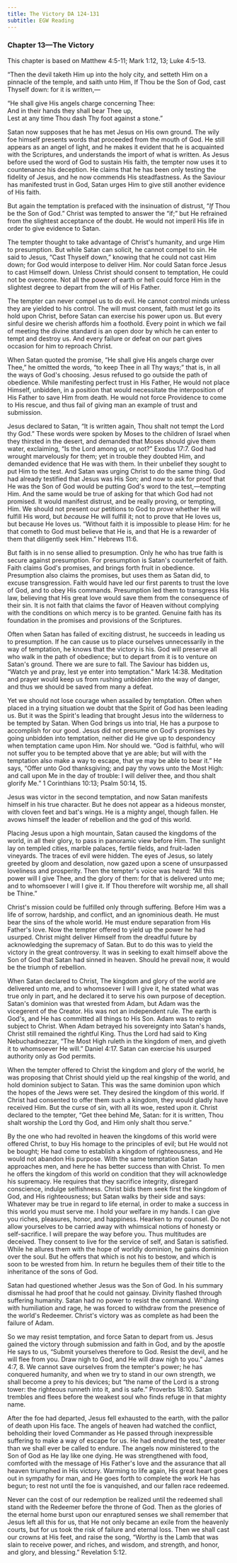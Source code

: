 ```yaml
---
title: The Victory DA 124-131
subtitle: EGW Reading
---
```


### Chapter 13—The Victory

This chapter is based on Matthew 4:5-11; Mark 1:12, 13; Luke 4:5-13.

“Then the devil taketh Him up into the holy city, and setteth Him on a pinnacle of the temple, and saith unto Him, If Thou be the Son of God, cast Thyself down: for it is written,—

“He shall give His angels charge concerning Thee:\
And in their hands they shall bear Thee up,\
Lest at any time Thou dash Thy foot against a stone.”

Satan now supposes that he has met Jesus on His own ground. The wily foe himself presents words that proceeded from the mouth of God. He still appears as an angel of light, and he makes it evident that he is acquainted with the Scriptures, and understands the import of what is written. As Jesus before used the word of God to sustain His faith, the tempter now uses it to countenance his deception. He claims that he has been only testing the fidelity of Jesus, and he now commends His steadfastness. As the Saviour has manifested trust in God, Satan urges Him to give still another evidence of His faith.

But again the temptation is prefaced with the insinuation of distrust, “_If_ Thou be the Son of God.” Christ was tempted to answer the “if;” but He refrained from the slightest acceptance of the doubt. He would not imperil His life in order to give evidence to Satan.

The tempter thought to take advantage of Christ's humanity, and urge Him to presumption. But while Satan can solicit, he cannot compel to sin. He said to Jesus, “Cast Thyself down,” knowing that he could not cast Him down; for God would interpose to deliver Him. Nor could Satan force Jesus to cast Himself down. Unless Christ should consent to temptation, He could not be overcome. Not all the power of earth or hell could force Him in the slightest degree to depart from the will of His Father.

The tempter can never compel us to do evil. He cannot control minds unless they are yielded to his control. The will must consent, faith must let go its hold upon Christ, before Satan can exercise his power upon us. But every sinful desire we cherish affords him a foothold. Every point in which we fail of meeting the divine standard is an open door by which he can enter to tempt and destroy us. And every failure or defeat on our part gives occasion for him to reproach Christ.

When Satan quoted the promise, “He shall give His angels charge over Thee,” he omitted the words, “to keep Thee in all Thy ways;” that is, in all the ways of God's choosing. Jesus refused to go outside the path of obedience. While manifesting perfect trust in His Father, He would not place Himself, unbidden, in a position that would necessitate the interposition of His Father to save Him from death. He would not force Providence to come to His rescue, and thus fail of giving man an example of trust and submission.

Jesus declared to Satan, “It is written again, Thou shalt not tempt the Lord thy God.” These words were spoken by Moses to the children of Israel when they thirsted in the desert, and demanded that Moses should give them water, exclaiming, “Is the Lord among us, or not?” Exodus 17:7. God had wrought marvelously for them; yet in trouble they doubted Him, and demanded evidence that He was with them. In their unbelief they sought to put Him to the test. And Satan was urging Christ to do the same thing. God had already testified that Jesus was His Son; and now to ask for proof that He was the Son of God would be putting God's word to the test,—tempting Him. And the same would be true of asking for that which God had not promised. It would manifest distrust, and be really proving, or tempting, Him. We should not present our petitions to God to _prove_ whether He will fulfill His word, but _because_ He will fulfill it; not to prove that He loves us, but because He loves us. “Without faith it is impossible to please Him: for he that cometh to God must believe that He is, and that He is a rewarder of them that diligently seek Him.” Hebrews 11:6.

But faith is in no sense allied to presumption. Only he who has true faith is secure against presumption. For presumption is Satan's counterfeit of faith. Faith claims God's promises, and brings forth fruit in obedience. Presumption also claims the promises, but uses them as Satan did, to excuse transgression. Faith would have led our first parents to trust the love of God, and to obey His commands. Presumption led them to transgress His law, believing that His great love would save them from the consequence of their sin. It is not faith that claims the favor of Heaven without complying with the conditions on which mercy is to be granted. Genuine faith has its foundation in the promises and provisions of the Scriptures.

Often when Satan has failed of exciting distrust, he succeeds in leading us to presumption. If he can cause us to place ourselves unnecessarily in the way of temptation, he knows that the victory is his. God will preserve all who walk in the path of obedience; but to depart from it is to venture on Satan's ground. There we are sure to fall. The Saviour has bidden us, “Watch ye and pray, lest ye enter into temptation.” Mark 14:38. Meditation and prayer would keep us from rushing unbidden into the way of danger, and thus we should be saved from many a defeat.

Yet we should not lose courage when assailed by temptation. Often when placed in a trying situation we doubt that the Spirit of God has been leading us. But it was the Spirit's leading that brought Jesus into the wilderness to be tempted by Satan. When God brings us into trial, He has a purpose to accomplish for our good. Jesus did not presume on God's promises by going unbidden into temptation, neither did He give up to despondency when temptation came upon Him. Nor should we. “God is faithful, who will not suffer you to be tempted above that ye are able; but will with the temptation also make a way to escape, that ye may be able to bear it.” He says, “Offer unto God thanksgiving; and pay thy vows unto the Most High: and call upon Me in the day of trouble: I will deliver thee, and thou shalt glorify Me.” 1 Corinthians 10:13; Psalm 50:14, 15.

Jesus was victor in the second temptation, and now Satan manifests himself in his true character. But he does not appear as a hideous monster, with cloven feet and bat's wings. He is a mighty angel, though fallen. He avows himself the leader of rebellion and the god of this world.

Placing Jesus upon a high mountain, Satan caused the kingdoms of the world, in all their glory, to pass in panoramic view before Him. The sunlight lay on templed cities, marble palaces, fertile fields, and fruit-laden vineyards. The traces of evil were hidden. The eyes of Jesus, so lately greeted by gloom and desolation, now gazed upon a scene of unsurpassed loveliness and prosperity. Then the tempter's voice was heard: “All this power will I give Thee, and the glory of them: for that is delivered unto me; and to whomsoever I will I give it. If Thou therefore wilt worship me, all shall be Thine.”

Christ's mission could be fulfilled only through suffering. Before Him was a life of sorrow, hardship, and conflict, and an ignominious death. He must bear the sins of the whole world. He must endure separation from His Father's love. Now the tempter offered to yield up the power he had usurped. Christ might deliver Himself from the dreadful future by acknowledging the supremacy of Satan. But to do this was to yield the victory in the great controversy. It was in seeking to exalt himself above the Son of God that Satan had sinned in heaven. Should he prevail now, it would be the triumph of rebellion.

When Satan declared to Christ, The kingdom and glory of the world are delivered unto me, and to whomsoever I will I give it, he stated what was true only in part, and he declared it to serve his own purpose of deception. Satan's dominion was that wrested from Adam, but Adam was the vicegerent of the Creator. His was not an independent rule. The earth is God's, and He has committed all things to His Son. Adam was to reign subject to Christ. When Adam betrayed his sovereignty into Satan's hands, Christ still remained the rightful King. Thus the Lord had said to King Nebuchadnezzar, “The Most High ruleth in the kingdom of men, and giveth it to whomsoever He will.” Daniel 4:17. Satan can exercise his usurped authority only as God permits.

When the tempter offered to Christ the kingdom and glory of the world, he was proposing that Christ should yield up the real kingship of the world, and hold dominion subject to Satan. This was the same dominion upon which the hopes of the Jews were set. They desired the kingdom of this world. If Christ had consented to offer them such a kingdom, they would gladly have received Him. But the curse of sin, with all its woe, rested upon it. Christ declared to the tempter, “Get thee behind Me, Satan: for it is written, Thou shalt worship the Lord thy God, and Him only shalt thou serve.”

By the one who had revolted in heaven the kingdoms of this world were offered Christ, to buy His homage to the principles of evil; but He would not be bought; He had come to establish a kingdom of righteousness, and He would not abandon His purpose. With the same temptation Satan approaches men, and here he has better success than with Christ. To men he offers the kingdom of this world on condition that they will acknowledge his supremacy. He requires that they sacrifice integrity, disregard conscience, indulge selfishness. Christ bids them seek first the kingdom of God, and His righteousness; but Satan walks by their side and says: Whatever may be true in regard to life eternal, in order to make a success in this world you must serve me. I hold your welfare in my hands. I can give you riches, pleasures, honor, and happiness. Hearken to my counsel. Do not allow yourselves to be carried away with whimsical notions of honesty or self-sacrifice. I will prepare the way before you. Thus multitudes are deceived. They consent to live for the service of self, and Satan is satisfied. While he allures them with the hope of worldly dominion, he gains dominion over the soul. But he offers that which is not his to bestow, and which is soon to be wrested from him. In return he beguiles them of their title to the inheritance of the sons of God.

Satan had questioned whether Jesus was the Son of God. In his summary dismissal he had proof that he could not gainsay. Divinity flashed through suffering humanity. Satan had no power to resist the command. Writhing with humiliation and rage, he was forced to withdraw from the presence of the world's Redeemer. Christ's victory was as complete as had been the failure of Adam.

So we may resist temptation, and force Satan to depart from us. Jesus gained the victory through submission and faith in God, and by the apostle He says to us, “Submit yourselves therefore to God. Resist the devil, and he will flee from you. Draw nigh to God, and He will draw nigh to you.” James 4:7, 8. We cannot save ourselves from the tempter's power; he has conquered humanity, and when we try to stand in our own strength, we shall become a prey to his devices; but “the name of the Lord is a strong tower: the righteous runneth into it, and is safe.” Proverbs 18:10. Satan trembles and flees before the weakest soul who finds refuge in that mighty name.

After the foe had departed, Jesus fell exhausted to the earth, with the pallor of death upon His face. The angels of heaven had watched the conflict, beholding their loved Commander as He passed through inexpressible suffering to make a way of escape for us. He had endured the test, greater than we shall ever be called to endure. The angels now ministered to the Son of God as He lay like one dying. He was strengthened with food, comforted with the message of His Father's love and the assurance that all heaven triumphed in His victory. Warming to life again, His great heart goes out in sympathy for man, and He goes forth to complete the work He has begun; to rest not until the foe is vanquished, and our fallen race redeemed.

Never can the cost of our redemption be realized until the redeemed shall stand with the Redeemer before the throne of God. Then as the glories of the eternal home burst upon our enraptured senses we shall remember that Jesus left all this for us, that He not only became an exile from the heavenly courts, but for us took the risk of failure and eternal loss. Then we shall cast our crowns at His feet, and raise the song, “Worthy is the Lamb that was slain to receive power, and riches, and wisdom, and strength, and honor, and glory, and blessing.” Revelation 5:12.
